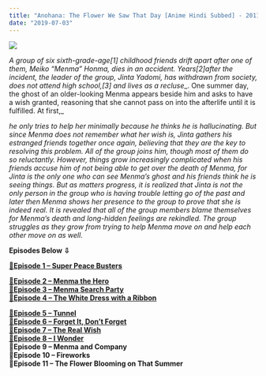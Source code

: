 ```yaml
---
title: "Anohana: The Flower We Saw That Day [Anime Hindi Subbed] - 2011"
date: "2019-07-03"
---
```


<script type="text/javascript">var adlinkfly_url = 'http://cashflies.com/'; var adlinkfly_api_token = 'dc2f22a8eaf415124d88fcfed387db96ad4bf036'; var adlinkfly_advert = 2; var adlinkfly_exclude_domains = ['cashfiles.com', 'animetoonhindi2. blogspot.com'];</script>

  
<script src="//cashflies.com/js/full-page-script.js"></script>

[![](https://1.bp.blogspot.com/-o93E_mI_HhQ/W49M_FSOppI/AAAAAAAABvU/E_ansLueakIoL7TwYb8bQTyrASHE0Oq3ACLcBGAs/s640/anohana-10.jpg)](https://1.bp.blogspot.com/-o93E_mI_HhQ/W49M_FSOppI/AAAAAAAABvU/E_ansLueakIoL7TwYb8bQTyrASHE0Oq3ACLcBGAs/s1600/anohana-10.jpg)

_A group of six sixth-grade-age\[1\] childhood friends drift apart after one of them, Meiko “Menma” Honma, dies in an accident. Years\[2\]after the incident, the leader of the group, Jinta Yadomi, has withdrawn from society, does not attend high school,\[3\] and lives as a recluse__. One summer day, the ghost of an older-looking Menma appears beside him and asks to have a wish granted, reasoning that she cannot pass on into the afterlife until it is fulfilled. At first,_

_he only tries to help her minimally because he thinks he is hallucinating. But since Menma does not remember what her wish is, Jinta gathers his estranged friends together once again, believing that they are the key to resolving this problem. All of the group joins him, though most of them do so reluctantly. However, things grow increasingly complicated when his friends accuse him of not being able to get over the death of Menma, for Jinta is the only one who can see Menma’s ghost and his friends think he is seeing things. But as matters progress, it is realized that Jinta is not the only person in the group who is having trouble letting go of the past and later then Menma shows her presence to the group to prove that she is indeed real. It is revealed that all of the group members blame themselves for Menma’s death and long-hidden feelings are rekindled. The group struggles as they grow from trying to help Menma move on and help each other move on as well_.

  

  

  

**Episodes Below ⇩**  

**[💮Episode 1 – Super Peace Busters](http://cashflies.com/rACDWO)**

**[**💮Episode 2 –** Menma the Hero](https://technicalraja.xyz/7ILPjs)**  
****[💮Episode 3 – Menma Search Party](https://clikarfly.xyz/j6ofk)****  
******[**💮Episode 4 –** The White Dress with a Ribbon](https://technicalraja.xyz/r9Lnxxw)******

**[**💮Episode 5 –** Tunnel](https://clikarfly.xyz/qAigUE)**  
**[**💮Episode 6 –** Forget It, Don’t Forget](https://technicalraja.xyz/aU7B)**  
**[**💮Episode 7 –** The Real Wish](https://clikarfly.xyz/szJdZX)**  
**[**💮Episode 8 –** I Wonder](http://cashflies.com/iNb7GZmj)**  
****💮Episode 9 –** Menma and Company**  
****💮Episode 10 –** Fireworks**  
****💮Episode 11 –** The Flower Blooming on That Summer**
